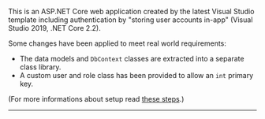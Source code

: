 This is an ASP.NET Core web application created by the latest Visual Studio template including authentication by "storing user accounts in-app" (Visual Studio 2019, .NET Core 2.2).

Some changes have been applied to meet real world requirements:
* The data models and `DbContext` classes are extracted into a separate class library.
* A custom user and role class has been provided to allow an `int` primary key.

(For more informations about setup read [these steps](Camp.Mapping.Data/README.md).)

---

